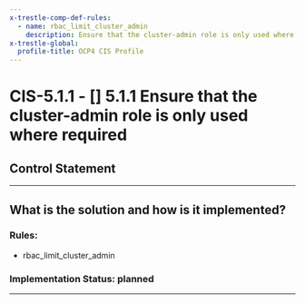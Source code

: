 ```yaml
---
x-trestle-comp-def-rules:
  - name: rbac_limit_cluster_admin
    description: Ensure that the cluster-admin role is only used where required
x-trestle-global:
  profile-title: OCP4 CIS Profile
---
```


# CIS-5.1.1 - \[\] 5.1.1 Ensure that the cluster-admin role is only used where required

## Control Statement

______________________________________________________________________

## What is the solution and how is it implemented?

<!-- For implementation status enter one of: implemented, partial, planned, alternative, not-applicable -->

<!-- Note that the list of rules under ### Rules: is read-only and changes will not be captured after assembly to JSON -->

<!-- Enter possible prose for implementation response at the control level here, after this comment -->

### Rules:

  - rbac_limit_cluster_admin

### Implementation Status: planned

______________________________________________________________________
